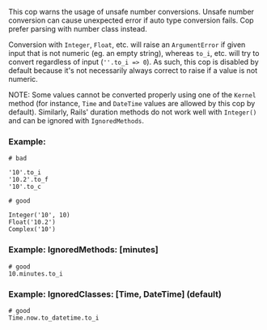 This cop warns the usage of unsafe number conversions. Unsafe
number conversion can cause unexpected error if auto type conversion
fails. Cop prefer parsing with number class instead.

Conversion with `Integer`, `Float`, etc. will raise an `ArgumentError`
if given input that is not numeric (eg. an empty string), whereas
`to_i`, etc. will try to convert regardless of input (`''.to_i => 0`).
As such, this cop is disabled by default because it's not necessarily
always correct to raise if a value is not numeric.

NOTE: Some values cannot be converted properly using one of the `Kernel`
method (for instance, `Time` and `DateTime` values are allowed by this
cop by default). Similarly, Rails' duration methods do not work well
with `Integer()` and can be ignored with `IgnoredMethods`.

### Example:

    # bad

    '10'.to_i
    '10.2'.to_f
    '10'.to_c

    # good

    Integer('10', 10)
    Float('10.2')
    Complex('10')

### Example: IgnoredMethods: [minutes]

    # good
    10.minutes.to_i

### Example: IgnoredClasses: [Time, DateTime] (default)

    # good
    Time.now.to_datetime.to_i